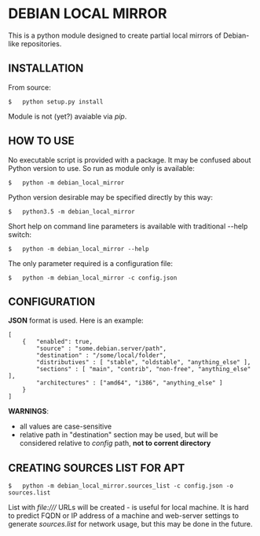 # DEBIAN LOCAL MIRROR

This is a python module designed to create partial local mirrors of Debian-like repositories.

## INSTALLATION
From source:

    $   python setup.py install

Module is not (yet?) avaiable via *pip*.

## HOW TO USE
No executable script is provided with a package. It may be confused about Python version to use. So run as module only is available:

    $   python -m debian_local_mirror

Python version desirable may be specified directly by this way:

    $   python3.5 -m debian_local_mirror

Short help on command line parameters is available with traditional --help switch: 

    $   python -m debian_local_mirror --help

The only parameter required is a configuration file:

    $   python -m debian_local_mirror -c config.json


## CONFIGURATION

**JSON** format is used. Here is an example:
```
[
    {   "enabled": true,
        "source" : "some.debian.server/path",
        "destination" : "/some/local/folder",
        "distributives" : [ "stable", "oldstable", "anything_else" ],
        "sections" : [ "main", "contrib", "non-free", "anything_else" ],
        "architectures" : ["amd64", "i386", "anything_else" ]
    }
]
```
**WARNINGS**: 
- all values are case-sensitive
- relative path in "destination" section may be used, but will be considered relative to *config* path, **not to corrent directory**

## CREATING SOURCES LIST FOR APT

    $   python -m debian_local_mirror.sources_list -c config.json -o sources.list

List with *file:///* URLs will be created - is useful for local machine.
It is hard to predict FQDN or IP address of a machine and web-server settings to generate *sources.list* for network usage, but this may be done in the future.
